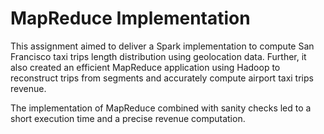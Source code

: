 # MapReduce Implementation
 
This assignment aimed to deliver a Spark implementation to compute San Francisco taxi trips length distribution using geolocation data. Further, it also created an efficient MapReduce application using Hadoop to reconstruct trips from segments and accurately compute airport taxi
trips revenue.

The implementation of MapReduce combined with sanity checks led to a short execution time and a precise revenue computation.
